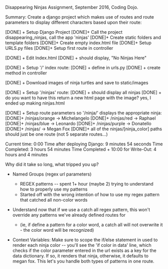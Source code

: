 Disappearing Ninjas Assignment, September 2016, Coding Dojo.

Summary: Create a django project which makes use of routes and route parameters to display different characters based upon their route:


[DONE] + Setup Django Project
	[DONE]+ Call the project disappearing_ninjas, call the app 'ninjas'
	[DONE]+ Create static folders and template folders
	[DONE]+ Create empty index.html file
	[DONE]+ Setup URLS.py files
	[DONE]+ Setup first route in controller

[DONE] + Edit Index.html
	[DONE] + should display, "No Ninjas Here"

[DONE] + Setup '/' index route:
	[DONE] + define in urls.py
	[DONE] + create method in controller

[DONE] + Download images of ninja turtles and save to static/images

[DONE] + Setup '/ninjas' route:
	[DONE] + should display all ninjas
	[DONE] + do you want to have this return a new html page with the image? yes, I ended up making ninjas.html


[DONE] + Setup route parameters so '/ninja/<color>' displays the appropriate ninja:
	[DONE]+ /ninjas/orange -> Michelangelo
	[DONE]+ /ninjas/red -> Raphael
	[DONE]+ /ninjas/blue -> Leonardo
	[DONE]+ /ninjas/purple -> Donatello
	[DONE]+ /ninjas/<anythingelse> -> Megan Fox
	[DONE]+ all of the ninjas/[ninja_color] paths should just be one route (not 5 separate routes…)


Current time: 0:00
Time after deploying Django: 9 minutes 54 seconds
Time Completed: 3 hours 54 minutes
Time Completed + 10:00 for Write-Out: 4 hours and 4 minutes

Why did it take so long, what tripped you up?

+ Named Groups (regex url parameters) 
	+ REGEX patterns -- spent 1+ hour (maybe 2) trying to understand how to properly use my patterns
	+ Started off with the wrong intention of how to use my regex pattern that catched all non-color words

+ Understand now that if we use a catch all regex pattern, this won't override any patterns we've already defined routes for
	+ (ie, if define a pattern for a color word, a catch all will not overwrite it - the color word will be recognized)

+ Context Variables: Make sure to scope the if/else statement in used to render each ninja color -- you'll see the 'if color in data' line, which checks if the color parameter entered in the url exists as a key for the data dictionary. If so, it renders that ninja, otherwise, it defaults to megan fox. This let's you handle both types of patterns in one route. 